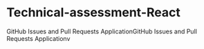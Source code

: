 # Technical-assessment-React
GitHub Issues and Pull Requests ApplicationGitHub Issues and Pull Requests Applicationv  
